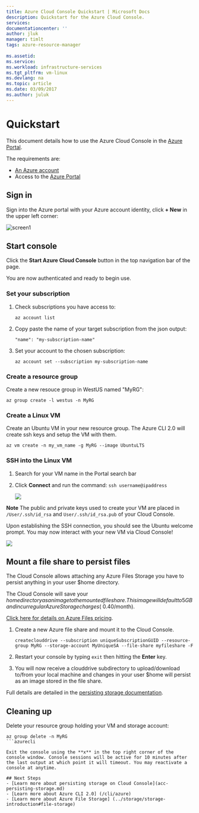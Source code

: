 ```yaml
---
title: Azure Cloud Console Quickstart | Microsoft Docs
description: Quickstart for the Azure Cloud Console.
services: 
documentationcenter: ''
author: jluk
manager: timlt
tags: azure-resource-manager
 
ms.assetid: 
ms.service: 
ms.workload: infrastructure-services
ms.tgt_pltfrm: vm-linux
ms.devlang: na
ms.topic: article
ms.date: 03/09/2017
ms.author: juluk
---
```


# Quickstart
This document details how to use the Azure Cloud Console in the [Azure Portal](https://portal.azure.com/).

The requirements are:
- [An Azure account](https://azure.microsoft.com/pricing/free-trial/)
- Access to the [Azure Portal](https://portal.azure.com)

## Sign in
Sign into the Azure portal with your Azure account identity, click **+ New** in the upper left corner:

![screen1](./media/virtual-machines-linux-quick-create-portal/screen1.png)

## Start console
Click the **Start Azure Cloud Console** button in the top navigation bar of the page.

You are now authenticated and ready to begin use.

### Set your subscription
1. Check subscriptions you have access to: 

    ```azurecli
    az account list
    ```

2. Copy paste the name of your target subscription from the json output: <br>

    ```azurecli
    "name": "my-subscription-name"
    ```

3. Set your account to the chosen subscription: <br>

    ```azurecli
    az account set --subscription my-subscription-name
    ```

### Create a resource group
Create a new resouce group in WestUS named "MyRG":

```azurecli
az group create -l westus -n MyRG
```

### Create a Linux VM
Create an Ubuntu VM in your new resource group. The Azure CLI 2.0 will create ssh keys and setup the VM with them.

```azurecli
az vm create -n my_vm_name -g MyRG --image UbuntuLTS
```

### SSH into the Linux VM
1. Search for your VM name in the Portal search bar
2. Click **Connect** and run the command: `ssh username@ipaddress`

	![](./media/sshcmd-copy.png)

**Note** The public and private keys used to create your VM are placed in `/User/.ssh/id_rsa` and `User/.ssh/id_rsa.pub` of your Cloud Console.

Upon establishing the SSH connection, you should see the Ubuntu welcome prompt. You may now interact with your new VM via Cloud Console!

![](./media/ubuntu-welcome.png)

## Mount a file share to persist files

The Cloud Console allows attaching any Azure Files Storage you have to persist anything in your user $home directory.

The Cloud Console will save your $home directory as an image to the mounted file share. This image will default to 5GB and incur regular Azure Storage charges (~$0.40/month).

[Click here for details on Azure Files pricing](https://azure.microsoft.com/en-us/pricing/details/storage/files/).

1. Create a new Azure file share and mount it to the Cloud Console.

    ```azurecli
	createclouddrive --subscription uniqueSubscriptionGUID --resource-group MyRG --storage-account MyUniqueSA --file-share myfileshare -F
	````
	
2. Restart your console by typing `exit` then hitting the **Enter** key.

3. You will now receive a clouddrive subdirectory to upload/download to/from your local machine and changes in your user $home will persist as an image stored in the file share.

Full details are detailed in the [persisting storage documentation](acc-persisting-storage.md).

## Cleaning up 
Delete your resource group holding your VM and storage account: 

```azurecli
az group delete -n MyRG
```azurecli

Exit the console using the **x** in the top right corner of the console window. Console sessions will be active for 10 minutes after the last output at which point it will timeout. You may reactivate a console at anytime.

## Next Steps
- [Learn more about persisting storage on Cloud Console](acc-persisting-storage.md)
- [Learn more about Azure CLI 2.0] (/cli/azure)
- [Learn more about Azure File Storage] (../storage/storage-introduction#file-storage) 
